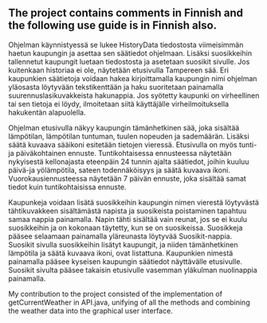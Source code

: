 The project contains comments in Finnish and the following use guide is in Finnish also.
-
Ohjelman käynnistyessä se lukee HistoryData tiedostosta viimeisimmän haetun kaupungin ja asettaa
sen säätiedot ohjelmaan. Lisäksi suosikkeihin tallennetut kaupungit luetaan tiedostosta ja asetetaan
suosikit sivulle. Jos kuitenkaan historiaa ei ole, näytetään etusivulla Tampereen sää.
Eri kaupunkien säätietoja voidaan hakea kirjoittamalla kaupungin nimi ohjelman yläosasta löytyvään
tekstikenttään ja haku suoritetaan painamalla suurennuslasikuvakkeista hakunappia. Jos syötetty
kaupunki on virheellinen tai sen tietoja ei löydy, ilmoitetaan siitä käyttäjälle virheilmoituksella
hakukentän alapuolella.

Ohjelman etusivulla näkyy kaupungin tämänhetkinen sää, joka sisältää lämpötilan, lämpötilan
tuntuman, tuulen nopeuden ja sademäärän. Lisäksi säätä kuvaava sääikoni esitetään tietojen vieressä.
Etusivulla on myös tunti- ja päiväkohtainen ennuste. Tuntikohtaisessa ennusteessa näytetään
nykyisestä kellonajasta eteenpäin 24 tunnin ajalta säätiedot, joihin kuuluu päivä-ja yölämpötila, sateen
todennäköisyys ja säätä kuvaava ikoni. Vuorokausiennusteessa näytetään 7 päivän ennuste, joka
sisältää samat tiedot kuin tuntikohtaisissa ennuste.

Kaupunkeja voidaan lisätä suosikkeihin kaupungin nimen vierestä löytyvästä tähtikuvakkeen
sisältämästä napista ja suosikeista poistaminen tapahtuu samaa nappia painamalla. Napin tähti
sisältää vain reunat, jos se ei kuulu suosikkeihin ja on kokonaan täytetty, kun se on suosikeissa.
Suosikkeja pääsee selaamaan painamalla yläreunasta löytyvää Suosikit-nappia. Suosikit sivulla
suosikkeihin lisätyt kaupungit, ja niiden tämänhetkinen lämpötila ja säätä kuvaava ikoni, ovat
listattuna. Kaupunkien nimestä painamalla pääsee kyseisen kaupungin säätiedot näyttävälle
etusivulle. Suosikit sivulta pääsee takaisin etusivulle vasemman yläkulman nuolinappia painamalla.

My contribution to the project consisted of the implementation of getCurrentWeather in API.java, unifying 
of all the methods and combining the weather data into the graphical user interface.
